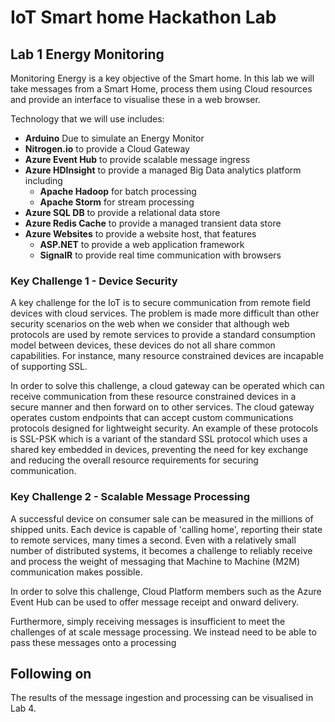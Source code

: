 # IoT Smart home Hackathon Lab #

## Lab 1 Energy Monitoring ##

Monitoring Energy is a key objective of the Smart home. In this lab we will take messages from a Smart Home, process them using Cloud resources and provide an interface to visualise these in a web browser.

Technology that we will use includes:

- **Arduino** Due to simulate an Energy Monitor
- **Nitrogen.io** to provide a Cloud Gateway
- **Azure Event Hub** to provide scalable message ingress
- **Azure HDInsight** to provide a managed Big Data analytics platform including
	- **Apache Hadoop** for batch processing
	- **Apache Storm** for stream processing
- **Azure SQL DB** to provide a relational data store
- **Azure Redis Cache** to provide a managed transient data store
- **Azure Websites** to provide a website host, that features
	- **ASP.NET** to provide a web application framework 
	- **SignalR** to provide real time communication with browsers

### Key Challenge 1 - Device Security ###

A key challenge for the IoT is to secure communication from remote field devices with cloud services. The problem is made more difficult than other security scenarios on the web when we consider that although web protocols are used by remote services to provide a standard consumption model between devices, these devices do not all share common capabilities. For instance, many resource constrained devices are incapable of supporting SSL.

In order to solve this challenge, a cloud gateway can be operated which can receive communication from these resource constrained devices in a secure manner and then forward on to other services. The cloud gateway operates custom endpoints that can accept custom communications protocols designed for lightweight security. An example of these protocols is SSL-PSK which is a variant of the standard SSL protocol which uses a shared key embedded in devices, preventing the need for key exchange and reducing the overall resource requirements for securing communication.

### Key Challenge 2 - Scalable Message Processing ###

A successful device on consumer sale can be measured in the millions of shipped units. Each device is capable of 'calling home', reporting their state to remote services, many times a second. Even with a relatively small number of distributed systems, it becomes a challenge to reliably receive and process the weight of messaging that Machine to Machine (M2M) communication makes possible. 

In order to solve this challenge, Cloud Platform members such as the Azure Event Hub can be used to offer message receipt and onward delivery. 

Furthermore, simply receiving messages is insufficient to meet the challenges of at scale message processing. We instead need to be able to pass these messages onto a processing 

## Following on ##

The results of the message ingestion and processing can be visualised in Lab 4.